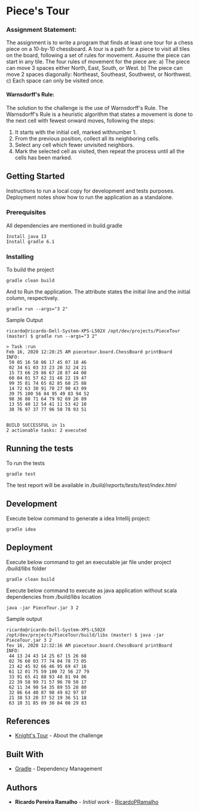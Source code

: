 # Piece's Tour

### Assignment Statement:

The assignment is to write a program that finds at least one
tour for a chess piece on a 10-by-10 chessboard. A tour is
a path for a piece to visit all tiles on the board, following a
set of rules for movement. Assume the piece can start in
any tile.
The four rules of movement for the piece are:
a) The piece can move 3 spaces either North, East, South,
or West.
b) The piece can move 2 spaces diagonally: Northeast,
Southeast, Southwest, or Northwest.
c) Each space can only be visited once.

#### Warnsdorff's Rule: 
The solution to the challenge is the use of Warnsdorff's Rule. The Warnsdorff's Rule is a heuristic algorithm that 
states a movement is done to the next cell with fewest onward moves, following the steps:

1. It starts with the initial cell, marked withnumber 1.
2. From the previous position, collect all its neighboring cells.
3. Select any cell which fewer unvisited neighbors.
5. Mark the selected cell as visited, then repeat the process until all the cells has been marked.


## Getting Started

Instructions to run a local copy for development and tests purposes. 
Deployment notes show how to run the application as a standalone.

### Prerequisites

All dependencies are mentioned in build.gradle

```
Install java 13
Install gradle 6.1
```

### Installing

To build the project

```
gradle clean build
```

And to Run the application. The attribute states the initial line and the initial column, respectively.

```
gradle run --args="3 2"
```
Sample Output
```
ricardo@ricardo-Dell-System-XPS-L502X /opt/dev/projects/PieceTour (master) $ gradle run --args="3 2"

> Task :run
Feb 16, 2020 12:28:25 AM piecetour.board.ChessBoard printBoard
INFO: 
 59 05 16 58 06 17 45 07 18 46
 02 34 61 03 33 23 20 32 24 21
 15 73 66 29 86 67 28 87 44 08
 60 04 01 57 62 31 48 22 19 47
 99 35 81 74 65 82 85 68 25 88
 14 72 63 30 91 70 27 90 43 09
 39 75 100 56 84 95 49 83 94 52
 98 36 80 71 64 79 92 69 26 89
 13 55 40 12 54 41 11 53 42 10
 38 76 97 37 77 96 50 78 93 51


BUILD SUCCESSFUL in 1s
2 actionable tasks: 2 executed

```
## Running the tests

To run the tests

```
gradle test
```

The test report will be available in */build/reports/tests/test/index.html*

## Development

Execute below command to generate a idea Intellij project:

```
gradle idea
```


## Deployment

Execute below command to get an executable jar file under project */build/libs* folder

```
gradle clean build
```

Execute below command to execute as java application without scala dependencies from */build/libs* location 

```
java -jar PieceTour.jar 3 2
```

Sample output

```
ricardo@ricardo-Dell-System-XPS-L502X /opt/dev/projects/PieceTour/build/libs (master) $ java -jar PieceTour.jar 3 2
fev 16, 2020 12:32:16 AM piecetour.board.ChessBoard printBoard
INFO: 
 44 13 24 43 14 25 67 15 26 68
 02 76 60 03 77 74 04 78 73 05
 23 42 45 92 66 46 95 69 47 16
 61 12 01 75 59 100 72 56 27 79
 33 91 65 41 88 93 48 81 94 06
 22 39 58 99 71 57 96 70 50 17
 62 11 34 90 54 35 89 55 28 80
 32 86 64 40 87 98 49 82 97 07
 21 38 53 20 37 52 19 36 51 18
 63 10 31 85 09 30 84 08 29 83

```
## References

* [Knight's Tour](https://en.wikipedia.org/wiki/Knight%27s_tour) - About the challenge

## Built With

* [Gradle](https://gradle.org/) - Dependency Management

## Authors

* **Ricardo Pereira Ramalho** - *Initial work* - [RicardoPRamalho](https://github.com/RicardoPRamalho)